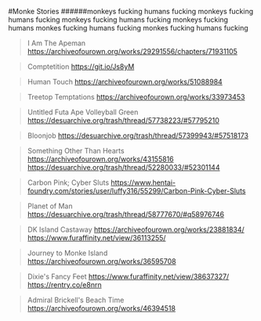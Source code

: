 #Monke Stories
######monkeys fucking humans fucking monkeys fucking humans fucking monkeys fucking humans fucking monkeys fucking humans monkes fucking humans fucking monkes fucking humans fucking 

>I Am The Apeman 
https://archiveofourown.org/works/29291556/chapters/71931105

>Comptetition
https://git.io/Js8yM

>Human Touch
https://archiveofourown.org/works/51088984

>Treetop Temptations
https://archiveofourown.org/works/33973453

>Untitled Futa Ape Volleyball Green
https://desuarchive.org/trash/thread/57738223/#57795210

>Bloonjob
https://desuarchive.org/trash/thread/57399943/#57518173

>Something Other Than Hearts
https://archiveofourown.org/works/43155816
https://desuarchive.org/trash/thread/52280033/#52301144

>Carbon Pink; Cyber Sluts
https://www.hentai-foundry.com/stories/user/luffy316/55299/Carbon-Pink-Cyber-Sluts

>Planet of Man
https://desuarchive.org/trash/thread/58777670/#q58976746

>DK Island Castaway
https://archiveofourown.org/works/23881834/
https://www.furaffinity.net/view/36113255/

>Journey to Monke Island
https://archiveofourown.org/works/36595708

>Dixie's Fancy Feet
https://www.furaffinity.net/view/38637327/
https://rentry.co/e8nrn

>Admiral Brickell's Beach Time
https://archiveofourown.org/works/46394518
